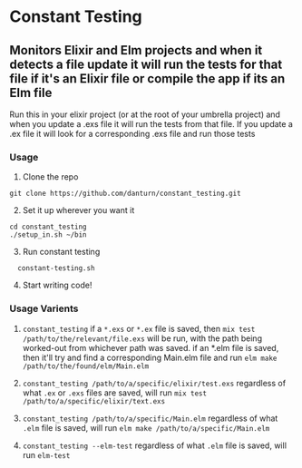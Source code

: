 # Constant Testing
## Monitors Elixir and Elm projects and when it detects a file update it will run the tests for that file if it's an Elixir file or compile the app if its an Elm file

Run this in your elixir project (or at the root of your umbrella project) and when you update a .exs file it will run the tests from that file. If you update a .ex file it will look for a corresponding .exs file and run those tests

### Usage

1. Clone the repo
  ```shell
  git clone https://github.com/danturn/constant_testing.git
  ```

2. Set it up wherever you want it
  ```shell
  cd constant_testing
  ./setup_in.sh ~/bin
  ```

3. Run constant testing
  ```shell
    constant-testing.sh
  ```

4. Start writing code!


### Usage Varients

1. `constant_testing`
if a `*.exs` or `*.ex` file is saved, then
`mix test /path/to/the/relevant/file.exs`
will be run, with the path being worked-out from whichever path was saved.
if an *.elm file is saved, then it'll try and find a corresponding Main.elm file and run
`elm make /path/to/the/found/elm/Main.elm`

2. `constant_testing /path/to/a/specific/elixir/test.exs`
regardless of what `.ex` or `.exs` files are saved, will run
`mix test /path/to/a/specific/elixir/text.exs`

3. `constant_testing /path/to/a/specific/Main.elm`
regardless of what `.elm` file is saved, will run
`elm make /path/to/a/specific/Main.elm`

4. `constant_testing --elm-test`
regardless of what `.elm` file is saved, will run
`elm-test`
